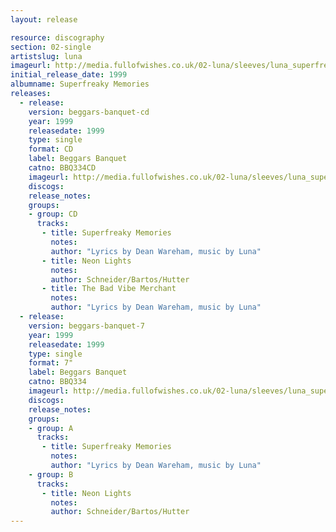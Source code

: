 ```yaml
---
layout: release

resource: discography
section: 02-single
artistslug: luna
imageurl: http://media.fullofwishes.co.uk/02-luna/sleeves/luna_superfreaky.jpg
initial_release_date: 1999
albumname: Superfreaky Memories
releases:
  - release: 
    version: beggars-banquet-cd
    year: 1999
    releasedate: 1999
    type: single
    format: CD
    label: Beggars Banquet
    catno: BBQ334CD
    imageurl: http://media.fullofwishes.co.uk/02-luna/sleeves/luna_superfreaky.jpg
    discogs: 
    release_notes: 
    groups:
    - group: CD
      tracks:
       - title: Superfreaky Memories
         notes: 
         author: "Lyrics by Dean Wareham, music by Luna"
       - title: Neon Lights
         notes: 
         author: Schneider/Bartos/Hutter
       - title: The Bad Vibe Merchant
         notes: 
         author: "Lyrics by Dean Wareham, music by Luna"
  - release: 
    version: beggars-banquet-7
    year: 1999
    releasedate: 1999
    type: single
    format: 7"
    label: Beggars Banquet
    catno: BBQ334
    imageurl: http://media.fullofwishes.co.uk/02-luna/sleeves/luna_superfreaky.jpg
    discogs: 
    release_notes: 
    groups:
    - group: A
      tracks: 
       - title: Superfreaky Memories
         notes: 
         author: "Lyrics by Dean Wareham, music by Luna"
    - group: B
      tracks: 
       - title: Neon Lights
         notes: 
         author: Schneider/Bartos/Hutter
---
```

